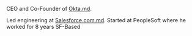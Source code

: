 CEO and Co-Founder of [Okta.md](Okta.md). 

Led engineering at [Salesforce.com.md](Salesforce.com.md). 
Started at PeopleSoft where he worked for 8 years
SF-Based
